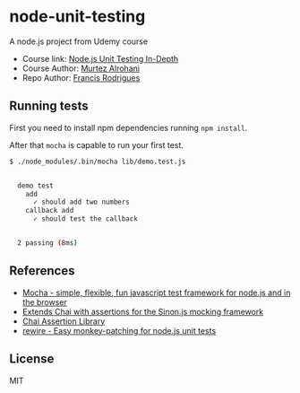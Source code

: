 # node-unit-testing #

A node.js project from Udemy course

- Course link: [Node.js Unit Testing In-Depth][1]
- Course Author: [Murtez Alrohani][2]
- Repo Author: [Francis Rodrigues][3]


## Running tests ##

First you need to install npm dependencies running `npm install`.

After that `mocha` is capable to run your first test.

```bash
$ ./node_modules/.bin/mocha lib/demo.test.js


  demo test
    add
      ✓ should add two numbers
    callback add
      ✓ should test the callback


  2 passing (8ms)
```

## References ##

- [Mocha - simple, flexible, fun javascript test framework for node.js and in the browser][6]
- [Extends Chai with assertions for the Sinon.js mocking framework][4]
- [Chai Assertion Library][5]
- [rewire - Easy monkey-patching for node.js unit tests][7]

## License ##

MIT


  [1]: https://www.udemy.com/nodejs-unit-testing-in-depth
  [2]: https://www.udemy.com/user/murtez-alrohani/
  [3]: https://github.com/francisrod01/
  [4]: https://github.com/domenic/sinon-chai
  [5]: https://www.chaijs.com/plugins/
  [6]: https://github.com/mochajs/mocha
  [7]: https://github.com/jhnns/rewire
